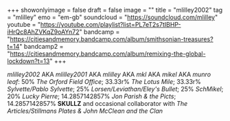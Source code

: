 +++
showonlyimage = false
draft = false
image = ""
title = "mlilley2002"
tag = "mlilley"
emo = "em-gb"
soundcloud = "https://soundcloud.com/mlilley"
youtube = "https://youtube.com/playlist?list=PL7eT2s7tIBHP-iHrQc8AhZVKqZ9oAYn72"
bandcamp = "https://citiesandmemory.bandcamp.com/album/smithsonian-treasures?t=14"
bandcamp2 = "https://citiesandmemory.bandcamp.com/album/remixing-the-global-lockdown?t=13"
+++

*mlilley2002* AKA *mlilley2001* AKA *mlilley* AKA *mkl* AKA *mikel* AKA *munro leaf*: 50% *The Orford Field Office*; 33.33r% *The Lotus Mile*; 33.33r% *Sylvette/Pablo Sylvette*; 25% *Lorsen/Leviathan/Eley's Bullet*; 25% *SchMikel*; 20% *Lucky Pierre*; 14.2857142857% *Jon Parish & the Picts*; 14.2857142857% **SKULLZ** and occasional collaborator with *The Articles/Stillmans Plates & John McClean and the Clan*

